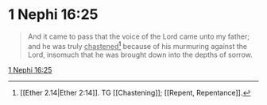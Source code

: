 # 1 Nephi 16:25

> And it came to pass that the voice of the Lord came unto my father; and he was truly <u>chastened</u>[^a] because of his murmuring against the Lord, insomuch that he was brought down into the depths of sorrow.

[1 Nephi 16:25](https://www.churchofjesuschrist.org/study/scriptures/bofm/1-ne/16?lang=eng&id=p25#p25)


[^a]: [[Ether 2.14|Ether 2:14]]. TG [[Chastening]]; [[Repent, Repentance]].
